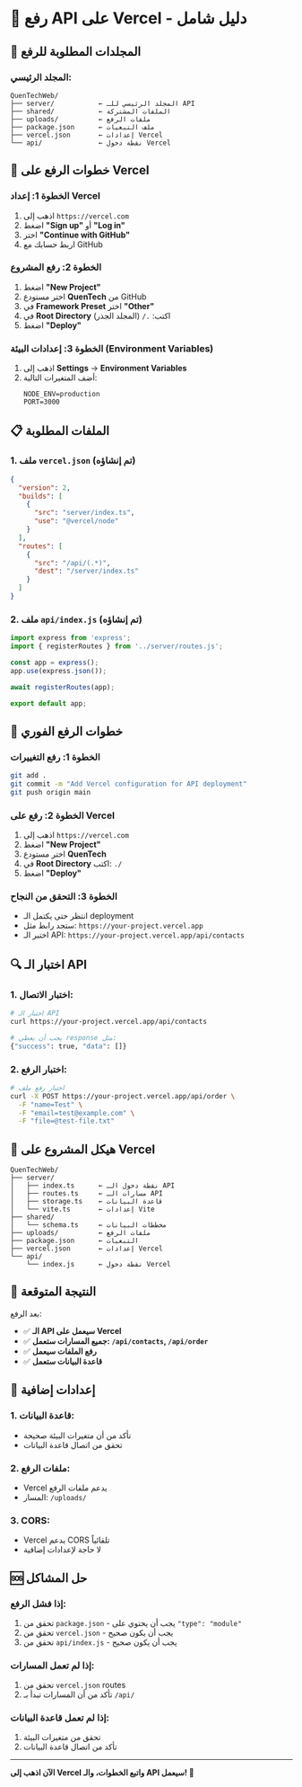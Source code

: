 # 🚀 رفع API على Vercel - دليل شامل

## 📁 المجلدات المطلوبة للرفع

### **المجلد الرئيسي:**
```
QuenTechWeb/
├── server/           ← المجلد الرئيسي للـ API
├── shared/           ← الملفات المشتركة
├── uploads/          ← ملفات الرفع
├── package.json      ← ملف التبعيات
├── vercel.json       ← إعدادات Vercel
└── api/              ← نقطة دخول Vercel
```

## 🔧 خطوات الرفع على Vercel

### **الخطوة 1: إعداد Vercel**
1. اذهب إلى `https://vercel.com`
2. اضغط **"Sign up"** أو **"Log in"**
3. اختر **"Continue with GitHub"**
4. اربط حسابك مع GitHub

### **الخطوة 2: رفع المشروع**
1. اضغط **"New Project"**
2. اختر مستودع **QuenTech** من GitHub
3. في **Framework Preset** اختر **"Other"**
4. في **Root Directory** اكتب: `./` (المجلد الجذر)
5. اضغط **"Deploy"**

### **الخطوة 3: إعدادات البيئة (Environment Variables)**
1. اذهب إلى **Settings** → **Environment Variables**
2. أضف المتغيرات التالية:
   ```
   NODE_ENV=production
   PORT=3000
   ```

## 📋 الملفات المطلوبة

### **1. ملف `vercel.json` (تم إنشاؤه)**
```json
{
  "version": 2,
  "builds": [
    {
      "src": "server/index.ts",
      "use": "@vercel/node"
    }
  ],
  "routes": [
    {
      "src": "/api/(.*)",
      "dest": "/server/index.ts"
    }
  ]
}
```

### **2. ملف `api/index.js` (تم إنشاؤه)**
```javascript
import express from 'express';
import { registerRoutes } from '../server/routes.js';

const app = express();
app.use(express.json());

await registerRoutes(app);

export default app;
```

## 🚀 خطوات الرفع الفوري

### **الخطوة 1: رفع التغييرات**
```bash
git add .
git commit -m "Add Vercel configuration for API deployment"
git push origin main
```

### **الخطوة 2: رفع على Vercel**
1. اذهب إلى `https://vercel.com`
2. اضغط **"New Project"**
3. اختر مستودع **QuenTech**
4. في **Root Directory** اكتب: `./`
5. اضغط **"Deploy"**

### **الخطوة 3: التحقق من النجاح**
- انتظر حتى يكتمل الـ deployment
- ستجد رابط مثل: `https://your-project.vercel.app`
- اختبر الـ API: `https://your-project.vercel.app/api/contacts`

## 🔍 اختبار الـ API

### **1. اختبار الاتصال:**
```bash
# اختبار الـ API
curl https://your-project.vercel.app/api/contacts

# يجب أن يعطي response مثل:
{"success": true, "data": []}
```

### **2. اختبار الرفع:**
```bash
# اختبار رفع ملف
curl -X POST https://your-project.vercel.app/api/order \
  -F "name=Test" \
  -F "email=test@example.com" \
  -F "file=@test-file.txt"
```

## 📁 هيكل المشروع على Vercel

```
QuenTechWeb/
├── server/
│   ├── index.ts      ← نقطة دخول الـ API
│   ├── routes.ts     ← مسارات الـ API
│   ├── storage.ts    ← قاعدة البيانات
│   └── vite.ts       ← إعدادات Vite
├── shared/
│   └── schema.ts     ← مخططات البيانات
├── uploads/          ← ملفات الرفع
├── package.json      ← التبعيات
├── vercel.json       ← إعدادات Vercel
└── api/
    └── index.js      ← نقطة دخول Vercel
```

## 🎯 النتيجة المتوقعة

بعد الرفع:
- ✅ **الـ API سيعمل على Vercel**
- ✅ **جميع المسارات ستعمل: `/api/contacts`, `/api/order`**
- ✅ **رفع الملفات سيعمل**
- ✅ **قاعدة البيانات ستعمل**

## 🔧 إعدادات إضافية

### **1. قاعدة البيانات:**
- تأكد من أن متغيرات البيئة صحيحة
- تحقق من اتصال قاعدة البيانات

### **2. ملفات الرفع:**
- Vercel يدعم ملفات الرفع
- المسار: `/uploads/`

### **3. CORS:**
- Vercel يدعم CORS تلقائياً
- لا حاجة لإعدادات إضافية

## 🆘 حل المشاكل

### **إذا فشل الرفع:**
1. تحقق من `package.json` - يجب أن يحتوي على `"type": "module"`
2. تحقق من `vercel.json` - يجب أن يكون صحيح
3. تحقق من `api/index.js` - يجب أن يكون صحيح

### **إذا لم تعمل المسارات:**
1. تحقق من `vercel.json` routes
2. تأكد من أن المسارات تبدأ بـ `/api/`

### **إذا لم تعمل قاعدة البيانات:**
1. تحقق من متغيرات البيئة
2. تأكد من اتصال قاعدة البيانات

---

**الآن اذهب إلى Vercel واتبع الخطوات، والـ API سيعمل! 🚀**
